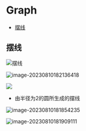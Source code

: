 # Graph

- [摆线](#%E6%91%86%E7%BA%BF)

## 摆线

![摆线](https://i.wolves.top/picgo/202308101816491.gif)

![image-20230810182136418](https://i.wolves.top/picgo/202308101821488.png)

![](https://i.wolves.top/picgo/202308101818536.png)

- 由半径为2的圆所生成的摆线

![image-20230810181854235](https://i.wolves.top/picgo/202308101818257.png)

![image-20230810181909111](https://i.wolves.top/picgo/202308101819144.png)